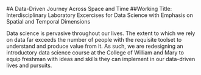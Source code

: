 #A Data-Driven Journey Across Space and Time
##Working Title: Interdisciplinary Laboratory Excercises for Data Science with Emphasis on Spatial and Temporal Dimensions

Data science is pervasive throughout our lives. The extent to which we rely on data far exceeds the number of people with the requisite toolset to understand and produce value from it.  As such, we are redesigning an introductory data science course at the College of William and Mary to equip freshman with ideas and skills they can implement in our data-driven lives and pursuits.